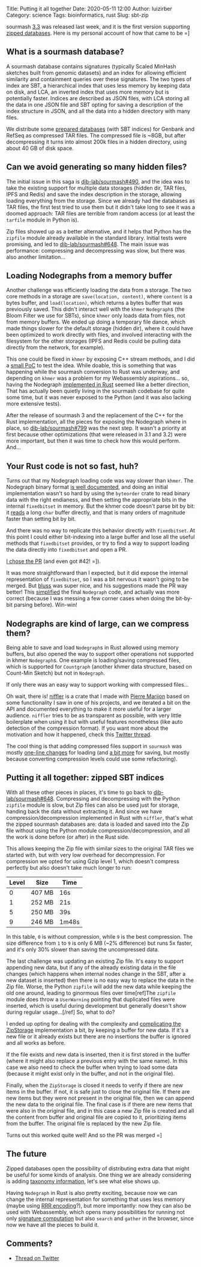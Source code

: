 Title: Putting it all together
Date: 2020-05-11 12:00
Author: luizirber
Category: science
Tags: bioinformatics, rust
Slug: sbt-zip

sourmash [3.3] was released last week,
and it is the first version supporting [zipped databases].
Here is my personal account of how that came to be =]

[3.3]: https://twitter.com/ctitusbrown/status/1257418140729868291
[zipped databases]: http://ivory.idyll.org/blog/2020-sourmash-databases-as-zip-files.html

## What is a sourmash database?

A sourmash database contains signatures (typically Scaled MinHash sketches built from genomic datasets) and
an index for allowing efficient similarity and containment queries over these signatures.
The two types of index are SBT,
a hierarchical index that uses less memory by keeping data on disk,
and LCA,
an inverted index that uses more memory but is potentially faster.
Indices are described as JSON files,
with LCA storing all the data in one JSON file and SBT opting for saving a description of the index structure in JSON,
and all the data into a hidden directory with many files.

We distribute some [prepared databases] (with SBT indices) for Genbank and RefSeq as compressed TAR files.
The compressed file is ~8GB,
but after decompressing it turns into almost 200k files in a hidden directory,
using about 40 GB of disk space.

[prepared databases]: https://sourmash.readthedocs.io/en/v3.3.0/databases.html

## Can we avoid generating so many hidden files?

The initial issue in this saga is [dib-lab/sourmash#490](https://github.com/dib-lab/sourmash/issues/490),
and the idea was to take the existing support for multiple data storages
(hidden dir,
TAR files,
IPFS and Redis) and save the index description in the storage,
allowing loading everything from the storage.
Since we already had the databases as TAR files,
the first test tried to use them but it didn't take long to see it was a doomed approach:
TAR files are terrible from random access
(or at least the `tarfile` module in Python is).

Zip files showed up as a better alternative,
and it helps that Python has the `zipfile` module already available in the
standard library.
Initial tests were promising,
and led to [dib-lab/sourmash#648](https://github.com/dib-lab/sourmash/pull/648).
The main issue was performance:
compressing and decompressing was slow,
but there was also another limitation...

## Loading Nodegraphs from a memory buffer

Another challenge was efficiently loading the data from a storage.
The two core methods in a storage are `save(location, content)`,
where `content` is a bytes buffer,
and `load(location)`,
which returns a bytes buffer that was previously saved.
This didn't interact well with the `khmer` `Nodegraph`s (the Bloom Filter we use for SBTs),
since `khmer` only loads data from files,
not from memory buffers.
We ended up doing a temporary file dance,
which made things slower for the default storage (hidden dir),
where it could have been optimized to work directly with files,
and involved interacting with the filesystem for the other storages
(IPFS and Redis could be pulling data directly from the network,
for example).

This one could be fixed in `khmer` by exposing C++ stream methods,
and I did a [small PoC](https://github.com/luizirber/2018-cython-streams) to test the idea.
While doable,
this is something that was happening while the sourmash conversion to Rust was underway,
and depending on `khmer` was a problem for my Webassembly aspirations...
so,
having the Nodegraph [implemented in Rust] seemed like a better direction,
That has actually been quietly living in the sourmash codebase for quite some time,
but it was never exposed to the Python (and it was also lacking more extensive
tests).

After the release of sourmash 3 and the replacement of the C++ for the Rust implementation,
all the pieces for exposing the Nodegraph where in place,
so [dib-lab/sourmash#799](https://github.com/dib-lab/sourmash/pull/799) was the next step.
It wasn't a priority at first because other optimizations
(that were released in 3.1 and 3.2)
were more important,
but then it was time to check how this would perform.
And...

[implemented in Rust]: https://github.com/luizirber/sourmash-rust/pull/15

## Your Rust code is not so fast, huh?

Turns out that my Nodegraph loading code was way slower than `khmer`.
The Nodegraph binary format [is well documented],
and doing an initial implementation wasn't so hard by using the `byteorder` crate
to read binary data with the right endianess,
and then setting the appropriate bits in the internal `fixedbitset` in memory.
But the khmer code doesn't parse bit by bit:
it [reads] a long `char` buffer directly,
and that is many orders of magnitude faster than setting bit by bit.

[reads]: https://github.com/dib-lab/khmer/blob/fe0ce116456b296c522ba24294a0cabce3b2648b/src/oxli/storage.cc#L233
[is well documented]: https://khmer.readthedocs.io/en/latest/dev/binary-file-formats.html#nodegrap://khmer.readthedocs.io/en/latest/dev/binary-file-formats.html#nodegraph 

And there was no way to replicate this behavior directly with `fixedbitset`.
At this point I could either bit-indexing into a large buffer
and lose all the useful methods that `fixedbitset` provides,
or try to find a way to support loading the data directly into `fixedbitset` and
open a PR.

[I chose the PR] (and even got #42! =]).

[I chose the PR]: https://github.com/petgraph/fixedbitset/pull/42

It was more straightforward than I expected,
but it did expose the internal representation of `fixedbitset`,
so I was a bit nervous it wasn't going to be merged.
But [bluss] was super nice,
and his suggestions made the PR way better!
This [simplified] the final `Nodegraph` code,
and actually was more correct
(because I was messing a few corner cases when doing the bit-by-bit parsing before).
Win-win!

[bluss]: https://github.com/bluss
[simplified]: https://github.com/dib-lab/sourmash/blob/9a695fb03b99c060bb8d1384ab78bb3797c5eb65/src/core/src/sketch/nodegraph.rs#L235L261

## Nodegraphs are kind of large, can we compress them?

Being able to save and load `Nodegraph`s in Rust allowed using memory buffers,
but also opened the way to support other operations not supported in khmer `Nodegraph`s.
One example is loading/saving compressed files,
which is supported for `Countgraph`
(another khmer data structure,
based on Count-Min Sketch)
but not in `Nodegraph`.

If only there was an easy way to support working with compressed files...

Oh wait, there is! [niffler] is a crate that I made with [Pierre Marijon] based
on some functionality I saw in one of his projects,
and we iterated a bit on the API and documented everything to make it more
useful for a larger audience.
`niffler` tries to be as transparent as possible,
with very little boilerplate when using it but with useful features nonetheless
(like auto detection of the compression format).
If you want more about the motivation and how it happened,
check this [Twitter thread].

[niffler]: https://github.com/luizirber/niffler
[Pierre Marijon]: https://twitter.com/pierre_marijon
[Twitter thread]: https://twitter.com/luizirber/status/1253445504622424064

The cool thing is that adding compressed files support in `sourmash` was mostly
[one-line changes] for loading
(and [a bit more] for saving,
but mostly because converting compression levels could use some refactoring).

[one-line changes]: https://github.com/dib-lab/sourmash/pull/799/files#diff-313a7ff0fdb14f408a64b3f010f46f65R220
[a bit more]: https://github.com/dib-lab/sourmash/pull/648/files#diff-d80ae1dd777d07300d7b6066b3318397L249-R273

## Putting it all together: zipped SBT indices

With all these other pieces in places,
it's time to go back to [dib-lab/sourmash#648](https://github.com/dib-lab/sourmash/pull/648).
Compressing and decompressing with the Python `zipfile` module is slow,
but Zip files can also be used just for storage,
handing back the data without extracting it.
And since we have compression/decompression implemented in Rust with `niffler`,
that's what the zipped sourmash databases are:
data is loaded and saved into the Zip file without using the Python module
compression/decompression,
and all the work is done before (or after) in the Rust side.

This allows keeping the Zip file with similar sizes to the original TAR files we started with,
but with very low overhead for decompression.
For compression we opted for using Gzip level 1,
which doesn't compress perfectly but also doesn't take much longer to run:

Level | Size | Time
--- | --- | ---
0 | 407 MB | 16s
1 | 252 MB | 21s
5 | 250 MB | 39s
9 | 246 MB | 1m48s

In this table, `0` is without compression,
while `9` is the best compression.
The size difference from `1` to `9` is only 6 MB (~2% difference)
but runs 5x faster,
and it's only 30% slower than saving the uncompressed data.

The last challenge was updating an existing Zip file.
It's easy to support appending new data,
but if any of the already existing data in the file changes
(which happens when internal nodes change in the SBT,
after a new dataset is inserted) then there is no easy way to replace the data in the Zip file.
Worse,
the Python `zipfile` will add the new data while keeping the old one around,
leading to ginormous files over time[ref]The `zipfile` module does throw a `UserWarning` pointing that duplicated files were inserted,
which is useful during development but generally doesn't show during regular usage...[/ref]
So, what to do?

I ended up opting for dealing with the complexity and [complicating the ZipStorage] implementation a bit,
by keeping a buffer for new data.
If it's a new file or it already exists but there are no insertions
the buffer is ignored and all works as before.

[complicating the ZipStorage]: https://github.com/dib-lab/sourmash/pull/648/files#diff-a99b088adcc872e1b408fbdcca20ebebR110-R248

If the file exists and new data is inserted,
then it is first stored in the buffer
(where it might also replace a previous entry with the same name).
In this case we also need to check the buffer when trying to load some data
(because it might exist only in the buffer,
and not in the original file).

Finally,
when the `ZipStorage` is closed it needs to verify if there are new items in the buffer.
If not,
it is safe just to close the original file.
If there are new items but they were not present in the original file,
then we can append the new data to the original file.
The final case is if there are new items that were also in the original file,
and in this case a new Zip file is created and all the content from buffer and
original file are copied to it,
prioritizing items from the buffer.
The original file is replaced by the new Zip file.

Turns out this worked quite well! And so the PR was merged =]

## The future

Zipped databases open the possibility of distributing extra data that might be
useful for some kinds of analysis.
One thing we are already considering is adding [taxonomy information],
let's see what else shows up.

[taxonomy information]: https://github.com/dib-lab/sourmash/issues/969

Having `Nodegraph` in Rust is also pretty exciting,
because now we can change the internal representation for something that uses
less memory (maybe using [RRR encoding]?),
but more importantly:
now they can also be used with Webassembly,
which opens many possibilities for running not only [signature computation] but
also `search` and `gather` in the browser,
since now we have all the pieces to build it.

[RRR encoding]: https://alexbowe.com/rrr/
[signature computation]: {filename}/2018-08-27-sourmash-wasm.md

## Comments?

- [Thread on Twitter][101]

[101]: https://twitter.com/luizirber/status/1260031886744621059
